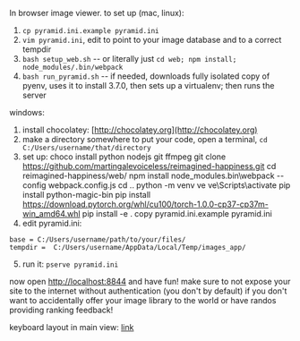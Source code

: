 In browser image viewer. to set up (mac, linux):

1. `cp pyramid.ini.example pyramid.ini`
2. `vim pyramid.ini`, edit to point to your image database and to a correct tempdir
3. `bash setup_web.sh` -- or literally just `cd web; npm install; node_modules/.bin/webpack`
4. `bash run_pyramid.sh` -- if needed, downloads fully isolated copy of pyenv, uses it to install 3.7.0, then sets up a virtualenv; then runs the server

windows:

1. install chocolatey: [http://chocolatey.org](http://chocolatey.org)
2. make a directory somewhere to put your code, open a terminal, `cd C:/Users/username/that/directory`
3. set up:
        choco install python nodejs git ffmpeg
        git clone https://github.com/martingalevoiceless/reimagined-happiness.git
        cd reimagined-happiness/web/
        npm install
        node_modules\.bin\webpack --config webpack.config.js
        cd ..
        python -m venv ve
        ve\Scripts\activate
        pip install python-magic-bin
        pip install https://download.pytorch.org/whl/cu100/torch-1.0.0-cp37-cp37m-win_amd64.whl
        pip install -e .
        copy pyramid.ini.example pyramid.ini
4. edit pyramid.ini:
```
base = C:/Users/username/path/to/your/files/
tempdir =  C:/Users/username/AppData/Local/Temp/images_app/
```
5. run it: `pserve pyramid.ini`

now open [http://localhost:8844](http://localhost:8844) and have fun! make sure to not expose your site to the internet without authentication (you don't by default) if you don't want to accidentally offer your image library to the world or have randos providing ranking feedback!


keyboard layout in main view: [link](http://www.keyboard-layout-editor.com/##@_backcolor=%23dbdbdb&name=Apple%20Wireless%20Keyboard&author=Alistair%20Calder&radii=6px%206px%2012px%2012px%20%2F%2F%2018px%2018px%2012px%2012px&css=%2F@import%20url%28http%2F:%2F%2F%2F%2Ffonts.googleapis.com%2F%2Fcss%3Ffamily%2F=Varela+Round%29%2F%3B%0A%0A%0A%23keyboard-bg%20%7B%20%0A%20%20%20%20background-image%2F:%20linear-gradient%28to%20bottom,%20rgba%280,0,0,0.5%29%200%25,%20rgba%280,0,0,0%29%204%25,%20rgba%28255,255,255,0.3%29%206%25,%20rgba%280,0,0,0%29%2010%25%29,%20%0A%20%20%20%20%20%20%20%20%20%20%20%20%20%20%20%20%20%20%20%20%20%20linear-gradient%28to%20right,%20rgba%280,0,0,0.1%29%200%25,%20rgba%280,0,0,0%29%20100%25%29%20!important%2F%3B%20%0A%7D%0A%0A.keylabel%20%7B%0A%20%20%20%20font-family%2F:%20'Noto%20Sans',%20sans-serif%2F%3B%0A%20%20%20%20line-height%2F:%200.70%2F%3B%0A%7D%0A%0A%2F%2F*%20Strangely,%20%22Volkswagen%20Serial%22%20doesn't%20have%20a%20tilde%20character%20*%2F%2F%0A.varela%20%7B%20%0A%20%20%20%20font-family%2F:%20'Noto%20Sans',%20sans-serif%2F%3B%0A%0A%20%20%20%20%2F%2F*font-family%2F:%20'EmojiSymbols'%2F%3B%20*%2F%2F%0A%20%20%20%20display%2F:%20inline-block%2F%3B%20%0A%20%20%20%20font-size%2F:%20inherit%2F%3B%20%0A%20%20%20%20text-rendering%2F:%20auto%2F%3B%20%0A%20%20%20%20-webkit-font-smoothing%2F:%20antialiased%2F%3B%20%0A%20%20%20%20-moz-osx-font-smoothing%2F:%20grayscale%2F%3B%0A%20%20%20%20transform%2F:%20translate%280,%200%29%2F%3B%0A%7D%0A.varela-tilde%2F:after%20%7B%20content%2F:%20%22%5C07e%22%2F%3B%20%7D%3B&@_y:0.75&t=%23666666&p=CHICKLET&a:7&f:2&w:1.0357&h:0.75%3B&=&_w:1.0357&h:0.75%3B&=&_w:1.0357&h:0.75%3B&=&_w:1.0357&h:0.75%3B&=&_w:1.0357&h:0.75%3B&=&_w:1.0357&h:0.75%3B&=&_w:1.0357&h:0.75%3B&=&_w:1.0357&h:0.75%3B&=&_w:1.0357&h:0.75%3B&=&_w:1.0357&h:0.75%3B&=&_w:1.0357&h:0.75%3B&=&_w:1.0357&h:0.75%3B&=&_w:1.0357&h:0.75%3B&=&_w:1.0357&h:0.75%3B&=%3B&@_y:-0.25&a:4&f:5&f2:1%3B&=%0A%60&=%0A1&=%0A2&=%0A3&=%0A4&=%0A5&=%0A6&=%0A7&_a:5&fa@:0&:1&:1&:1&:1&:1&:8%3B%3B&=%0Ashow%20later%0A%0A%0A%0A%0A%E2%A7%96&_a:4%3B&=%0A9&_a:5&f2:1%3B&=%0Axtra%20prefer%0A%0A%0A%0A%0A%E2%AC%88%E2%AC%88&_a:4%3B&=%0A-&=%0A%2F=&_t=%23666666%0A%0A%23b0a800&f:2&w:1.5%3B&=%0A%0A%E2%87%A7forward%0Aback%3B&@_t=%23666666&a:7&w:1.5%3B&=&_a:4&f:5&f2:1%3B&=%0Aq&=%0Aw&=%0Ae&=%0Ar&_a:5&fa@:0&:1&:1&:1&:1&:1&:6%3B%3B&=%0Atranspose%0A%0A%0A%0A%0A%2F&nbsp%2F%3B%2F&nbsp%2F%3B%E2%AC%8E%20%2F&nbsp%2F%3B%20%E2%AC%91%2F&nbsp%2F%3B&_a:4%3B&=%0Ay&_a:5&f2:1%3B&=%0Aundo%0A%0A%0A%0A%0A%E2%86%BA&_a:4&fa@:1&:1&:1&:1&:1&:1&:1&:1&:1&:9&:1%3B%3B&=%E2%8C%98%20unlock%0A%0A%0A%0A%0A%0A%0A%0A%0A%E2%89%88%0Aequal&_t=%23777777%0A%0A%23b0a800%3B&=%0A%0A%E2%87%A7rvw%0A%0A%0A%0A%0A%0A%0A%E2%AC%88%0Aprefer&_x:-1&t=%236697ba%0A%0A%23b0a800&f:3&fa@:1%3B&d:true%3B&=%E2%8C%98lck&_t=%23666666&a:5&f:5&fa@:1&:1%3B%3B&=%0Afull%0A%0A%0A%0A%0A%E2%87%B1&_f:2&fa@:1&:0&:0&:0&:0&:0&:6%3B%3B&=%0Aback%0A%0A%0A%0A%0A%E2%86%90&=%0Aforward%0A%0A%0A%0A%0A%E2%86%92&_a:7&f:5%3B&=%3B&@_a:4&f:2&fa@:1%3B&w:1.75%3B&=%3Ci%20class%2F='kb%20kb-Multimedia-Record'%3E%3C%2F%2Fi%3E%0Aescape&_f:5&fa@:1&:1%3B%3B&=%0Aa&=%0As&_a:5%3B&=%0Adispl.%20info%0A%0A%0A%0A%0A%E2%93%98&_a:4&n:true%3B&=%0Af&=%0Ag&_a:5&f:6&fa@:1&:1%3B%3B&=%0Axtra%20prefer%0A%0A%0A%0A%0A%E2%AC%8B%E2%AC%8B&_t=%23777777%0A%0A%23b0a800&a:4&f:5&fa@:1&:1&:1&:0&:0&:0&:0&:0&:0&:9&:1%3B&n:true%3B&=%0A%0A%E2%87%A7rvw%0A%0A%0A%0A%0A%0A%0A%E2%AC%8B%0Aprefer&_x:-1&t=%236697ba&f:3&fa@:1%3B&d:true%3B&=%E2%8C%98lck&_t=%23666666&a:5&f:9&fa@:1&:1%3B%3B&=%0Aincompar.%0A%0A%0A%0A%0A%E2%A6%B8&_t=%23777777&f:7&fa@:1&:1%3B%3B&=%0Aresample%0A%0A%0A%0A%0A%E2%99%BB&_t=%23666666&a:4&f:5&fa@:1&:1%3B%3B&=%0A%2F%3B&=%0A'&_a:7&f:2&w:1.75%3B&=%3B&@_c=%23c2c195&a:4&fa@:7%3B&w:2.25%3B&=%E2%87%A7%0Ashift&_c=%23cccccc&f:5&fa@:7&:1%3B%3B&=%0Az&=%0Ax&=%0Ac&=%0Av&=%0Ab&_a:5%3B&=%0Afull%0A%0A%0A%0A%0A%E2%87%B1&_f:7&fa@:0&:1&:0&:0&:0&:0&:1%3B%3B&=%0Aresample%0A%0A%0A%0A%0A%E2%99%BB&_f:9&fa@:0&:1&:0&:0&:0&:0&:1%3B%3B&=%0Agoes%20well%0A%0A%0A%0A%0A%E2%A6%B9&_a:4&f:5&f2:1%3B&=%0A.&=%0A%2F%2F&_c=%23c2c195&f:2&fa@:0&:1&:7%3B&w:2.25%3B&=%0A%0A%E2%87%A7%0Ashift%3B&@_c=%23cccccc&f:2&h:1.111%3B&=%0Afn&_fa@:8%3B&h:1.111%3B&=%E2%8C%83%0Acontrol&_fa@:4%3B&h:1.111%3B&=%E2%8C%A5%0Aoption%20alt&_c=%2395b4c9&fa@:4&:0&:5%3B&w:1.25&h:1.111%3B&=%0A%0A%E2%8C%98%0Acommand%20super&_c=%23cccccc&a:7&w:5&h:1.111%3B&=&_c=%2395b4c9&a:4&w:1.25&h:1.111%3B&=%E2%8C%98%0Acommand%20super&_c=%23cccccc&fa@:4&:0&:4%3B&h:1.111%3B&=%0A%0A%E2%8C%A5%0Aoption&_x:1&a:7&f:5&h:0.611%3B&=%3B&@_y:-0.5&x:11.5&h:0.6111%3B&=&_h:0.6111%3B&=&_h:0.6111%3B&=)


